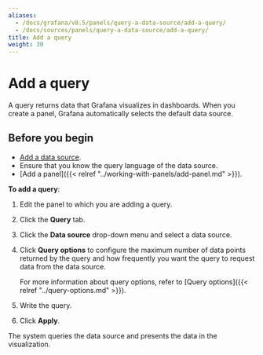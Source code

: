 ```yaml
---
aliases:
  - /docs/grafana/v8.5/panels/query-a-data-source/add-a-query/
  - /docs/sources/panels/query-a-data-source/add-a-query/
title: Add a query
weight: 30
---
```


# Add a query

A query returns data that Grafana visualizes in dashboards. When you create a panel, Grafana automatically selects the default data source.

## Before you begin

- [Add a data source](../../../datasources/add-a-data-source).
- Ensure that you know the query language of the data source.
- [Add a panel]({{< relref "../working-with-panels/add-panel.md" >}}).

**To add a query**:

1. Edit the panel to which you are adding a query.
1. Click the **Query** tab.
1. Click the **Data source** drop-down menu and select a data source.
1. Click **Query options** to configure the maximum number of data points returned by the query and how frequently you want the query to request data from the data source.

   For more information about query options, refer to [Query options]({{< relref "../query-options.md" >}}).

1. Write the query.
1. Click **Apply**.

The system queries the data source and presents the data in the visualization.
